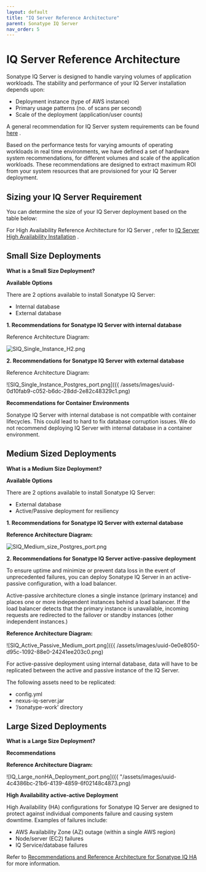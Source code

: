 ```yaml
---
layout: default
title: "IQ Server Reference Architecture"
parent: Sonatype IQ Server
nav_order: 5
---
```


# IQ Server Reference Architecture

Sonatype IQ Server is designed to handle varying volumes of application workloads. The stability and performance of your IQ Server installation depends upon:

- Deployment instance (type of AWS instance)
- Primary usage patterns (no. of scans per second)
- Scale of the deployment (application/user counts)

A general recommendation for IQ Server system requirements can be found [here](#UUID-8f9362cc-c8ef-de1b-ccf2-e7a7d24885f0) .

Based on the performance tests for varying amounts of operating workloads in real time environments, we have defined a set of hardware system recommendations, for different volumes and scale of the application workloads. These recommendations are designed to extract maximum ROI from your system resources that are provisioned for your IQ Server deployment.

## Sizing your IQ Server Requirement

You can determine the size of your IQ Server deployment based on the table below:

For High Availability Reference Architecture for IQ Server , refer to [IQ Server High Availability Installation](#UUID-12c3ef20-4a59-f13b-8c71-d93cf59c54c0) .

## Small Size Deployments

**What is a Small Size Deployment?**

**Available Options**

There are 2 options available to install Sonatype IQ Server:

- Internal database
- External database

**1. Recommendations for Sonatype IQ Server with internal database**

Reference Architecture Diagram:

![SIQ_Single_Instance_H2.png](/docs-at-surgery-poc/assets/images/uuid-df47322b-0dfb-7bf3-35f3-8cb33572057e.png)

**2. Recommendations for Sonatype IQ Server with external database**

Reference Architecture Diagram:

![SIQ_Single_Instance_Postgres_port.png]({{ /assets/images/uuid-0d10fab9-c052-b6dc-28dd-2e82c48329c1.png)

**Recommendations for Container Environments**

Sonatype IQ Server with internal database is not compatible with container lifecycles. This could lead to hard to fix database corruption issues. We do not recommend deploying IQ Server with internal database in a container environment.

## Medium Sized Deployments

**What is a Medium Size Deployment?**

**Available Options**

There are 2 options available to install Sonatype IQ Server:

- External database
- Active/Passive deployment for resiliency

**1. Recommendations for Sonatype IQ Server with external database**

**Reference Architecture Diagram:**

![SIQ_Medium_size_Postgres_port.png](/docs-at-surgery-poc/assets/images/uuid-36823f53-a667-f75e-9642-020f16830d68.png)

**2. Recommendations for Sonatype IQ Server active-passive deployment**

To ensure uptime and minimize or prevent data loss in the event of unprecedented failures, you can deploy Sonatype IQ Server in an active-passive configuration, with a load balancer.

Active-passive architecture clones a single instance (primary instance) and places one or more independent instances behind a load balancer. If the load balancer detects that the primary instance is unavailable, incoming requests are redirected to the failover or standby instances (other independent instances.)

**Reference Architecture Diagram:**

![SIQ_Active_Passive_Medium_port.png]({{ /assets/images/uuid-0e0e8050-d95c-1092-88e0-24241ee203c0.png)

For active-passive deployment using internal database, data will have to be replicated between the active and passive instance of the IQ Server.

The following assets need to be replicated:

- config.yml
- nexus-iq-server<version>.jar
- ‘/sonatype-work’ directory

## Large Sized Deployments

**What is a Large Size Deployment?**

**Recommendations**

**Reference Architecture Diagram:**

![IQ_Large_nonHA_Deployment_port.png]({{ "/assets/images/uuid-4c4386bc-21b6-4139-4859-6f02148c4873.png)

**High Availability active-active Deployment**

High Availability (HA) configurations for Sonatype IQ Server are designed to protect against individual components failure and causing system downtime. Examples of failures include:

- AWS Availability Zone (AZ) outage (within a single AWS region)
- Node/server (EC2) failures
- IQ Service/database failures

Refer to [Recommendations and Reference Architecture for Sonatype IQ HA](#UUID-12c3ef20-4a59-f13b-8c71-d93cf59c54c0) for more information.
